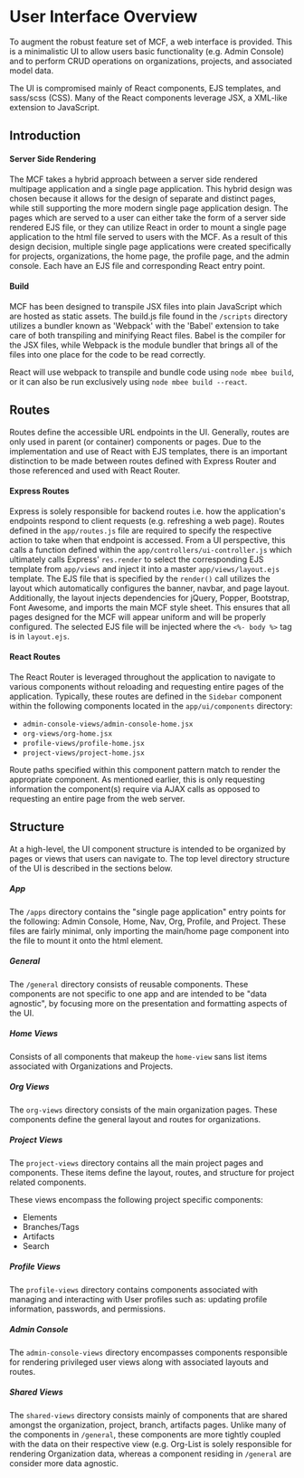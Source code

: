 # User Interface Overview
To augment the robust feature set of MCF, a web interface is provided. 
This is a minimalistic UI to allow users basic functionality (e.g. Admin Console) 
and to perform CRUD operations on organizations, projects, and associated model data.

The UI is compromised mainly of React components, EJS templates, and sass/scss (CSS).
Many of the React components leverage JSX, a XML-like extension to JavaScript.

## Introduction

#### Server Side Rendering
The MCF takes a hybrid approach between a server side rendered multipage 
application and a single page application. This hybrid design was chosen 
because it allows for the design of separate and distinct pages, while still 
supporting the more modern single page application design. The pages which 
are served to a user can either take the form of a server side rendered EJS 
file, or they can utilize React in order to mount a single page application 
to the html file served to users with the MCF. As a result of this design 
decision, multiple single page applications were created specifically for
projects, organizations, the home page, the profile page, and the admin console. 
Each have an EJS file and corresponding React entry point.

#### Build
MCF has been designed to transpile JSX files into plain JavaScript which are 
hosted as static assets. The build.js file found in the `/scripts` directory 
utilizes a bundler known as 'Webpack' with the 'Babel' extension to take care 
of both transpiling and minifying React files. Babel is the compiler for the
JSX files, while Webpack is the module bundler that brings all of the files into 
one place for the code to be read correctly.

React will use webpack to transpile and bundle code using `node mbee build`, 
or it can also be run exclusively using `node mbee build --react`.

## Routes
Routes define the accessible URL endpoints in the UI. Generally, routes are 
only used in parent (or container) components or pages. Due to the implementation
and use of React with EJS templates, there is an important 
distinction to be made between routes defined with Express Router and 
those referenced and used with React Router.

#### Express Routes
Express is solely responsible for backend routes i.e. how the application's 
endpoints respond to client requests (e.g. refreshing a web page). Routes 
defined in the `app/routes.js` file are required to specify the respective 
action to take when that endpoint is accessed. From a UI perspective, this 
calls a function defined within the `app/controllers/ui-controller.js` which 
ultimately calls Express' `res.render` to select the corresponding EJS 
template from `app/views` and inject it into a master `app/views/layout.ejs` 
template. The EJS file that is specified by the `render()` call 
utilizes the layout which automatically configures the banner, navbar, 
and page layout. Additionally, the layout injects dependencies for jQuery, 
Popper, Bootstrap, Font Awesome, and imports the main MCF style sheet. 
This ensures that all pages designed for the MCF will appear uniform and 
will be properly configured. The selected EJS file will be injected where 
the `<%- body %>` tag is in `layout.ejs`.

#### React Routes
The React Router is leveraged throughout the application to navigate to various 
components without reloading and requesting entire pages of the application. 
Typically, these routes are defined in the `Sidebar` component within the 
following components located in the `app/ui/components` directory:

* `admin-console-views/admin-console-home.jsx`
* `org-views/org-home.jsx`
* `profile-views/profile-home.jsx`
* `project-views/project-home.jsx`

Route paths specified within this component pattern match to render the 
appropriate component. As mentioned earlier, this is only requesting information 
the component(s) require via AJAX calls as opposed to requesting an entire page
from the web server.

## Structure
At a high-level, the UI component structure is intended to be organized by pages 
or views that users can navigate to. The top level directory structure of the 
UI is described in the sections below.

##### App
The `/apps` directory contains the "single page application" entry points for 
the following: Admin Console, Home, Nav, Org, Profile, and Project. These 
files are fairly minimal, only importing the main/home page component into the file
 to mount it onto the html element.

##### General
The `/general` directory consists of reusable components. These 
components are not specific to one app and are intended to be "data agnostic", 
by focusing more on the presentation and formatting aspects of the UI.

##### Home Views
Consists of all components that makeup the `home-view` sans list items 
associated with Organizations and Projects.

##### Org Views
The `org-views` directory consists of the main organization pages. These components 
define the general layout and routes for organizations.

##### Project Views
The `project-views` directory contains all the main project pages and components. 
These items define the layout, routes, and structure for project related components.

These views encompass the following project specific components:
* Elements
* Branches/Tags 
* Artifacts
* Search

##### Profile Views
The `profile-views` directory contains components associated with managing 
and interacting with User profiles such as: updating profile information, 
passwords, and permissions.

##### Admin Console
The `admin-console-views` directory encompasses components responsible for rendering
privileged user views along with associated layouts and routes.

##### Shared Views
The `shared-views` directory consists mainly of components that are shared amongst 
the organization, project, branch, artifacts pages. Unlike many of the components
in `/general`, these components are more tightly coupled with the data on their 
respective view (e.g. Org-List is solely responsible for rendering Organization data,
whereas a component residing in `/general` are consider more data agnostic.
